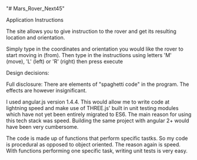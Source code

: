 "# Mars_Rover_Next45" 

Application Instructions

The site allows you to give instruction to the rover and get its resulting location and orientation.

Simply type in the coordinates and orientation you would like the rover to start moving in (from).
Then type in the instructions using letters 'M' (move), 'L' (left) or 'R' (right) then press execute



Design decisions:

Full disclosure: There are elements of "spaghetti code" in the program. The effects are however insignificant.

I used angular.js version 1.4.4. This would allow me to write code at lightning speed and make use of THREE.js' built in unit testing modules which have not yet been entirely migrated to ES6. The main reason for using this tech stack was speed. Building the same project with angular 2+ would have been very cumbersome.

The code is made up of functions that perform specific tastks. So my code is procedural as opposed to object oriented. The reason again is speed. With functions performing one specific task, writing unit tests is very easy.

